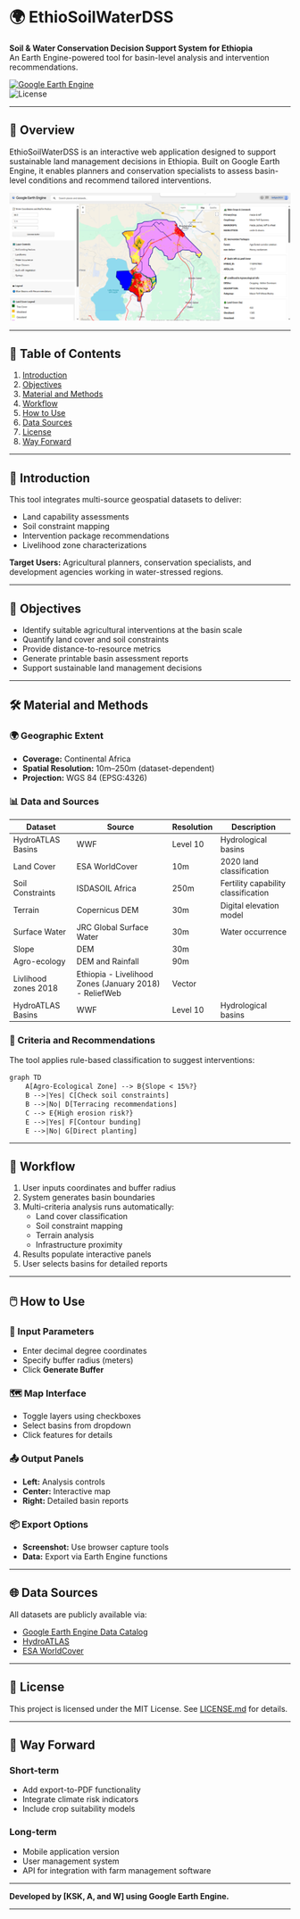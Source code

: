 # 🌍 EthioSoilWaterDSS  
**Soil & Water Conservation Decision Support System for Ethiopia**  
An Earth Engine-powered tool for basin-level analysis and intervention recommendations.

[![Google Earth Engine](https://img.shields.io/badge/Google%20Earth%20Engine-v1.0-blue)](https://earthengine.google.com)  
![License](https://img.shields.io/badge/License-MIT-green)

---

## 🧭 Overview  
EthioSoilWaterDSS is an interactive web application designed to support sustainable land management decisions in Ethiopia. Built on Google Earth Engine, it enables planners and conservation specialists to assess basin-level conditions and recommend tailored interventions.

![Application Screenshot](screenshot.png)

---

## 📑 Table of Contents  
1. [Introduction](#introduction)  
2. [Objectives](#objectives)  
3. [Material and Methods](#material-and-methods)  
4. [Workflow](#workflow)  
5. [How to Use](#how-to-use)  
6. [Data Sources](#data-sources)  
7. [License](#license)  
8. [Way Forward](#way-forward)

---

## 🧩 Introduction  
This tool integrates multi-source geospatial datasets to deliver:
- Land capability assessments  
- Soil constraint mapping  
- Intervention package recommendations  
- Livelihood zone characterizations  

**Target Users:** Agricultural planners, conservation specialists, and development agencies working in water-stressed regions.

---

## 🎯 Objectives  
- Identify suitable agricultural interventions at the basin scale  
- Quantify land cover and soil constraints  
- Provide distance-to-resource metrics  
- Generate printable basin assessment reports  
- Support sustainable land management decisions

---

## 🛠️ Material and Methods  

### 🌍 Geographic Extent  
- **Coverage:** Continental Africa  
- **Spatial Resolution:** 10m–250m (dataset-dependent)  
- **Projection:** WGS 84 (EPSG:4326)

### 📊 Data and Sources

| Dataset              | Source               | Resolution | Description                          |
|----------------------|----------------------|------------|--------------------------------------|
| HydroATLAS Basins    | WWF                  | Level 10   | Hydrological basins                  |
| Land Cover           | ESA WorldCover       | 10m        | 2020 land classification             |
| Soil Constraints     | ISDASOIL Africa      | 250m       | Fertility capability classification |
| Terrain              | Copernicus DEM       | 30m        | Digital elevation model              |
| Surface Water        | JRC Global Surface Water | 30m    | Water occurrence                     |
| Slope                | DEM                  | 30m        |                       |
| Agro-ecology         | DEM and Rainfall     | 90m        |                         |
| Livlihood zones 2018 | Ethiopia - Livelihood Zones (January 2018) - ReliefWeb         | Vector     |                         |
| HydroATLAS Basins    | WWF                  | Level 10   | Hydrological basins                  |


### 📐 Criteria and Recommendations  
The tool applies rule-based classification to suggest interventions:

```mermaid
graph TD
    A[Agro-Ecological Zone] --> B{Slope < 15%?}
    B -->|Yes| C[Check soil constraints]
    B -->|No| D[Terracing recommendations]
    C --> E{High erosion risk?}
    E -->|Yes| F[Contour bunding]
    E -->|No| G[Direct planting]
```

---

## 🔄 Workflow  
1. User inputs coordinates and buffer radius  
2. System generates basin boundaries  
3. Multi-criteria analysis runs automatically:
   - Land cover classification  
   - Soil constraint mapping  
   - Terrain analysis  
   - Infrastructure proximity  
4. Results populate interactive panels  
5. User selects basins for detailed reports

---

## 🖱️ How to Use  

### 🔧 Input Parameters  
- Enter decimal degree coordinates  
- Specify buffer radius (meters)  
- Click **Generate Buffer**

### 🗺️ Map Interface  
- Toggle layers using checkboxes  
- Select basins from dropdown  
- Click features for details

### 📤 Output Panels  
- **Left:** Analysis controls  
- **Center:** Interactive map  
- **Right:** Detailed basin reports

### 📦 Export Options  
- **Screenshot:** Use browser capture tools  
- **Data:** Export via Earth Engine functions

---

## 🌐 Data Sources  
All datasets are publicly available via:
- [Google Earth Engine Data Catalog](https://developers.google.com/earth-engine/datasets)
- [HydroATLAS](https://www.hydrosheds.org/pages/hydroatlas)
- [ESA WorldCover](https://worldcover2020.esa.int)

---

## 📜 License  
This project is licensed under the MIT License. See [LICENSE.md](LICENSE.md) for details.

---

## 🚀 Way Forward  

### Short-term  
- Add export-to-PDF functionality  
- Integrate climate risk indicators  
- Include crop suitability models

### Long-term  
- Mobile application version  
- User management system  
- API for integration with farm management software

---

**Developed by [KSK, A, and W] using Google Earth Engine.**  

---
